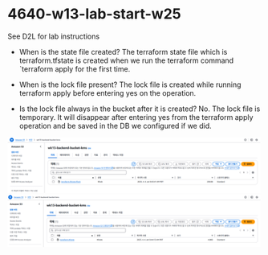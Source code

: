 # 4640-w13-lab-start-w25

See D2L for lab instructions

- When is the state file created?
 The terraform state file which is terraform.tfstate is created when we run the terraform command `terraform apply for the first time.

- When is the lock file present?
 The lock file is created while running terraform apply before entering yes on the operation. 

- Is the lock file always in the bucket after it is created?
 No. The lock file is temporary. It will disappear after entering yes from the terraform apply operation and be saved in the DB we configured if we did. 

![lock-file](<스크린샷 2025-04-04 094354.png>)
![state-file](<스크린샷 2025-04-04 094419.png>)